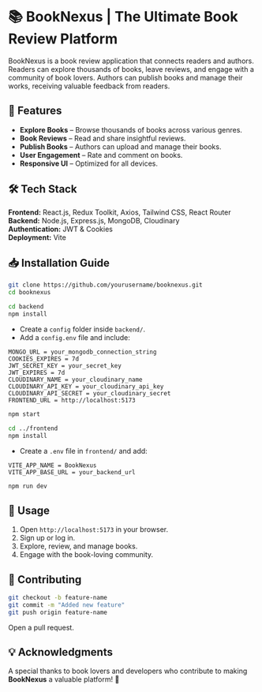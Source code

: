# 📚 BookNexus | The Ultimate Book Review Platform

BookNexus is a book review application that connects readers and authors. Readers can explore thousands of books, leave reviews, and engage with a community of book lovers. Authors can publish books and manage their works, receiving valuable feedback from readers.

## 🌟 Features

- **Explore Books** – Browse thousands of books across various genres.
- **Book Reviews** – Read and share insightful reviews.
- **Publish Books** – Authors can upload and manage their books.
- **User Engagement** – Rate and comment on books.
- **Responsive UI** – Optimized for all devices.

## 🛠 Tech Stack

**Frontend:** React.js, Redux Toolkit, Axios, Tailwind CSS, React Router  
**Backend:** Node.js, Express.js, MongoDB, Cloudinary  
**Authentication:** JWT & Cookies  
**Deployment:** Vite  

## 📥 Installation Guide

```sh
git clone https://github.com/yourusername/booknexus.git
cd booknexus
```

```sh
cd backend
npm install
```
- Create a `config` folder inside `backend/`.
- Add a `config.env` file and include:

```env
MONGO_URL = your_mongodb_connection_string
COOKIES_EXPIRES = 7d
JWT_SECRET_KEY = your_secret_key
JWT_EXPIRES = 7d
CLOUDINARY_NAME = your_cloudinary_name
CLOUDINARY_API_KEY = your_cloudinary_api_key
CLOUDINARY_API_SECRET = your_cloudinary_secret
FRONTEND_URL = http://localhost:5173
```

```sh
npm start
```

```sh
cd ../frontend
npm install
```
- Create a `.env` file in `frontend/` and add:

```env
VITE_APP_NAME = BookNexus
VITE_APP_BASE_URL = your_backend_url
```

```sh
npm run dev
```

## 🚀 Usage

1. Open `http://localhost:5173` in your browser.
2. Sign up or log in.
3. Explore, review, and manage books.
4. Engage with the book-loving community.

## 🤝 Contributing

```sh
git checkout -b feature-name
git commit -m "Added new feature"
git push origin feature-name
```
Open a pull request.

## 💡 Acknowledgments

A special thanks to book lovers and developers who contribute to making **BookNexus** a valuable platform! 🚀

